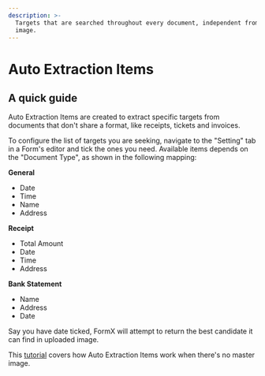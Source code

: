 ```yaml
---
description: >-
  Targets that are searched throughout every document, independent from master
  image.
---
```


# Auto Extraction Items

## A quick guide

Auto Extraction Items are created to extract specific targets from documents that don't share a format, like receipts, tickets and invoices. 

To configure the list of targets you are seeking, navigate to the "Setting" tab in a Form's editor and tick the ones you need. Available items depends on the "Document Type", as shown in the following mapping:

**General**

* Date
* Time
* Name
* Address

**Receipt**

* Total Amount
* Date
* Time
* Address

**Bank Statement**

* Name
* Address
* Date

Say you have date ticked, FormX will attempt to return the best candidate it can find in uploaded image.

This [tutorial](../get-started/set-up-a-form-without-master-image.md) covers how Auto Extraction Items work when there's no master image.

